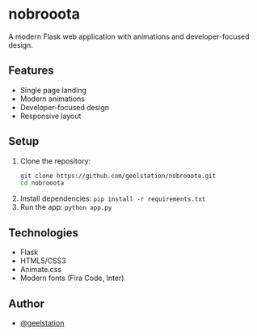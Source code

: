 # nobrooota

A modern Flask web application with animations and developer-focused design.

## Features
- Single page landing
- Modern animations
- Developer-focused design
- Responsive layout

## Setup
1. Clone the repository:
   ```bash
   git clone https://github.com/geelstation/nobrooota.git
   cd nobrooota
   ```
2. Install dependencies: `pip install -r requirements.txt`
3. Run the app: `python app.py`

## Technologies
- Flask
- HTML5/CSS3
- Animate.css
- Modern fonts (Fira Code, Inter)

## Author
- [@geelstation](https://github.com/geelstation)
